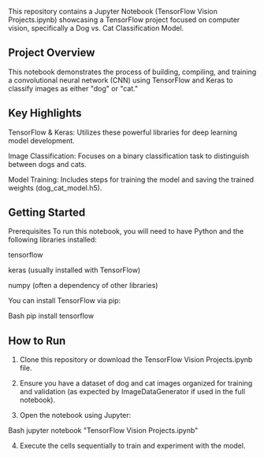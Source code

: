 This repository contains a Jupyter Notebook (TensorFlow Vision Projects.ipynb) showcasing a TensorFlow project focused on computer vision, specifically a Dog vs. Cat Classification Model.

Project Overview
----------------------------------------------------------------------------------------------------------------------------------------------------------------------------------------
This notebook demonstrates the process of building, compiling, and training a convolutional neural network (CNN) using TensorFlow and Keras to classify images as either "dog" or "cat."

Key Highlights
----------------------------------------------------------------------------------------------------------------------------------------------------------------------------------------
TensorFlow & Keras: Utilizes these powerful libraries for deep learning model development.

Image Classification: Focuses on a binary classification task to distinguish between dogs and cats.

Model Training: Includes steps for training the model and saving the trained weights (dog_cat_model.h5).

Getting Started
----------------------------------------------------------------------------------------------------------------------------------------------------------------------------------------
Prerequisites
To run this notebook, you will need to have Python and the following libraries installed:

tensorflow

keras (usually installed with TensorFlow)

numpy (often a dependency of other libraries)

You can install TensorFlow via pip:

Bash
pip install tensorflow

How to Run
----------------------------------------------------------------------------------------------------------------------------------------------------------------------------------------
1. Clone this repository or download the TensorFlow Vision Projects.ipynb file.

2. Ensure you have a dataset of dog and cat images organized for training and validation (as expected by ImageDataGenerator if used in the full notebook).

3. Open the notebook using Jupyter:

Bash
jupyter notebook "TensorFlow Vision Projects.ipynb"

4. Execute the cells sequentially to train and experiment with the model.
